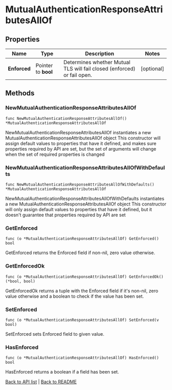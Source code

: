 # MutualAuthenticationResponseAttributesAllOf

## Properties

Name | Type | Description | Notes
------------ | ------------- | ------------- | -------------
**Enforced** | Pointer to **bool** | Determines whether Mutual TLS will fail closed (enforced) or fail open. | [optional] 

## Methods

### NewMutualAuthenticationResponseAttributesAllOf

`func NewMutualAuthenticationResponseAttributesAllOf() *MutualAuthenticationResponseAttributesAllOf`

NewMutualAuthenticationResponseAttributesAllOf instantiates a new MutualAuthenticationResponseAttributesAllOf object
This constructor will assign default values to properties that have it defined,
and makes sure properties required by API are set, but the set of arguments
will change when the set of required properties is changed

### NewMutualAuthenticationResponseAttributesAllOfWithDefaults

`func NewMutualAuthenticationResponseAttributesAllOfWithDefaults() *MutualAuthenticationResponseAttributesAllOf`

NewMutualAuthenticationResponseAttributesAllOfWithDefaults instantiates a new MutualAuthenticationResponseAttributesAllOf object
This constructor will only assign default values to properties that have it defined,
but it doesn't guarantee that properties required by API are set

### GetEnforced

`func (o *MutualAuthenticationResponseAttributesAllOf) GetEnforced() bool`

GetEnforced returns the Enforced field if non-nil, zero value otherwise.

### GetEnforcedOk

`func (o *MutualAuthenticationResponseAttributesAllOf) GetEnforcedOk() (*bool, bool)`

GetEnforcedOk returns a tuple with the Enforced field if it's non-nil, zero value otherwise
and a boolean to check if the value has been set.

### SetEnforced

`func (o *MutualAuthenticationResponseAttributesAllOf) SetEnforced(v bool)`

SetEnforced sets Enforced field to given value.

### HasEnforced

`func (o *MutualAuthenticationResponseAttributesAllOf) HasEnforced() bool`

HasEnforced returns a boolean if a field has been set.


[Back to API list](../README.md#documentation-for-api-endpoints) | [Back to README](../README.md)


